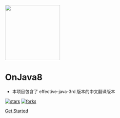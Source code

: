 <img width="180px" src="https://cyc-1256109796.cos.ap-guangzhou.myqcloud.com/LogoMakr_1J56bI.png">

# OnJava8

- 本项目包含了 effective-java-3rd 版本的中文翻译版本

<!--<span id="busuanzi_container_site_pv">Site View : <span id="busuanzi_value_site_pv">-->

[![stars](https://badgen.net/github/stars/sjsdfg/OnJava8?icon=github&color=4ab8a1)](https://github.com/sjsdfg/OnJava8) [![forks](https://badgen.net/github/forks/sjsdfg/OnJava8?icon=github&color=4ab8a1)](https://github.com/sjsdfg/OnJava8)

[Get Started](README.md)

